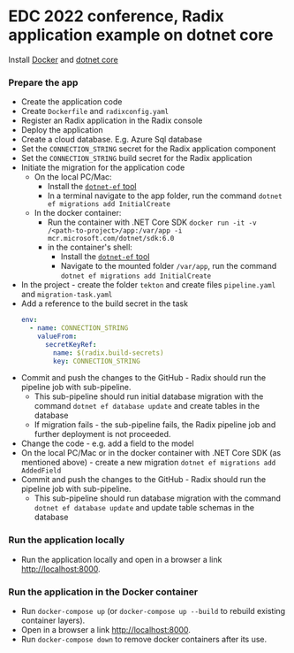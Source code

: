 # EDC 2022 conference, Radix application example on dotnet core

Install [Docker](https://docs.docker.com/get-docker/) and [dotnet core](https://docs.microsoft.com/en-us/dotnet/core/install/)

### Prepare the app
* Create the application code
* Create `Dockerfile` and `radixconfig.yaml`
* Register an Radix application in the Radix console
* Deploy the application
* Create a cloud database. E.g. Azure Sql database 
* Set the `CONNECTION_STRING` secret for the Radix application component
* Set the `CONNECTION_STRING` build secret for the Radix application
* Initiate the migration for the application code
  * On the local PC/Mac:
    * Install the [`dotnet-ef` tool](https://docs.microsoft.com/en-us/ef/core/cli/dotnet)
    * In a terminal navigate to the app folder, run the command `dotnet ef migrations add InitialCreate`
  * In the docker container:
    * Run the container with .NET Core SDK `docker run -it -v /<path-to-project>/app:/var/app -i mcr.microsoft.com/dotnet/sdk:6.0`
    * in the container's shell:
      * Install the [`dotnet-ef` tool](https://docs.microsoft.com/en-us/ef/core/cli/dotnet)
      * Navigate to the mounted folder `/var/app`, run the command `dotnet ef migrations add InitialCreate`
* In the project - create the folder `tekton` and create files `pipeline.yaml` and `migration-task.yaml`
* Add a reference to the build secret in the task
  ```yaml
  env:
    - name: CONNECTION_STRING
      valueFrom:
        secretKeyRef:
          name: $(radix.build-secrets)
          key: CONNECTION_STRING
  ```
* Commit and push the changes to the GitHub - Radix should run the pipeline job with sub-pipeline. 
  * This sub-pipeline should run initial database migration with the command `dotnet ef database update` and create tables in the database
  * If migration fails - the sub-pipeline fails, the Radix pipeline job and further deployment is not proceeded.
* Change the code - e.g. add a field to the model
* On the local PC/Mac or in the docker container with .NET Core SDK (as mentioned above) - create a new migration `dotnet ef migrations add AddedField`
* Commit and push the changes to the GitHub - Radix should run the pipeline job with sub-pipeline.
  * This sub-pipeline should run database migration with the command `dotnet ef database update` and update table schemas in the database

### Run the application locally
* Run the application locally and open in a browser a link [http://localhost:8000](http://localhost:8000).

### Run the application in the Docker container
* Run `docker-compose up` (or `docker-compose up --build` to rebuild existing container layers).
* Open in a browser a link [http://localhost:8000](http://localhost:8000/).
* Run `docker-compose down` to remove docker containers after its use.
